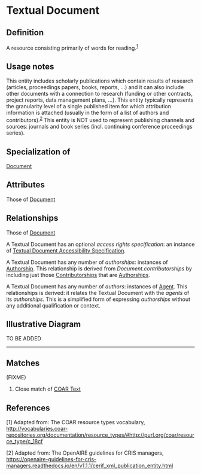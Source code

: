 # Textual Document

## Definition
A resource consisting primarily of words for reading.<sup>[1](#fn1)</sup>

## Usage notes
This entity includes scholarly publications which contain results of research (articles, proceedings papers, books, reports, ...) and it can also include other documents with a connection to research (funding or other contracts, project reports, data management plans, ...). 
This entity typically represents the granularity level of a single published item for which attribution information is attached (usually in the form of a list of authors and contributors).<sup>[2](#fn2)</sup> 
This entity is NOT used to represent publishing channels and sources: journals and book series (incl. continuing conference proceedings series).

## Specialization of
[Document](../entities/Document.md)

## Attributes
Those of [Document](../entities/Document.md#attributes)

## Relationships
Those of [Document](../entities/Document.md#relationships)

A Textual Document has an optional *access rights specification*: an instance of [Textual Document Accessibility Specification](../entities/Textual_Document_Accessibility_Specification.md).

A Textual Document has any number of *authorships*: instances of [Authorship](../entities/Authorship.md). This relationship is derived from *Document.contributorships* by including just those [Contributorships](../entities/Contributorship.md) that are [Authorships](../entities/Authorship.md).

A Textual Document has any number of *authors*: instances of [Agent](../entities/Agent.md). This relationships is derived: it relates the Textual Document with the *agents* of its *authorships*. This is a simplified form of expressing *authorships* without any additional qualification or context.

## Illustrative Diagram

TO BE ADDED

---
## Matches
(FIXME)
1. Close match of [COAR Text](http://vocabularies.coar-repositories.org/documentation/resource_types/#http://purl.org/coar/resource_type/c_18cf)

## References
<a name="fn1">\[1\]</a> Adapted from: The COAR resource types vocabulary, http://vocabularies.coar-repositories.org/documentation/resource_types/#http://purl.org/coar/resource_type/c_18cf

<a name="fn2">\[2\]</a> Adapted from: The OpenAIRE guidelines for CRIS managers, https://openaire-guidelines-for-cris-managers.readthedocs.io/en/v1.1.1/cerif_xml_publication_entity.html

